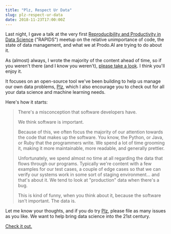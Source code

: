 ```yaml
---
title: "Plz, Respect Ur Data"
slug: plz-respect-ur-data
date: 2018-11-23T17:00:00Z
---
```


Last night, I gave a talk at the very first [Reproducibility and Productivity in Data Science][] ("RAPIDS") meetup on the relative unimportance of code, the state of data management, and what we at Prodo.AI are trying to do about it.

As (almost) always, I wrote the majority of the content ahead of time, so if you weren't there (and I know you weren't), [please take a look][plz, respect ur data: essay]. I think you'll enjoy it.

It focuses on an open-source tool we've been building to help us manage our own data problems, [Plz][], which I also encourage you to check out for all your data science and machine learning needs.

Here's how it starts:

> There's a misconception that software developers have.
>
> We think software is important.
>
> Because of this, we often focus the majority of our attention towards the code that makes up the software. You know, the Python, or Java, or Ruby that the programmers write. We spend a lot of time grooming it, making it more maintainable, more readable, and generally prettier.
>
> Unfortunately, we spend almost no time at all regarding the data that flows through our programs. Typically we're content with a few examples for our test cases, a couple of edge cases so that we can verify our systems work in some sort of staging environment… and that's about it. We tend to look at "production" data when there's a bug.
>
> This is kind of funny, when you think about it, because the software isn't important. The data is.

Let me know your thoughts, and if you do try [Plz][], please file as many issues as you like. We want to help bring data science into the 21st century.

[Check it out.][plz, respect ur data: essay]

<!--more-->

[plz]: https://github.com/prodo-ai/plz
[plz, respect ur data: essay]: https://noodlesandwich.com/talks/plz-respect-ur-data/essay
[reproducibility and productivity in data science]: https://www.meetup.com/Reproducibility-and-Productivity-in-Data-Science
